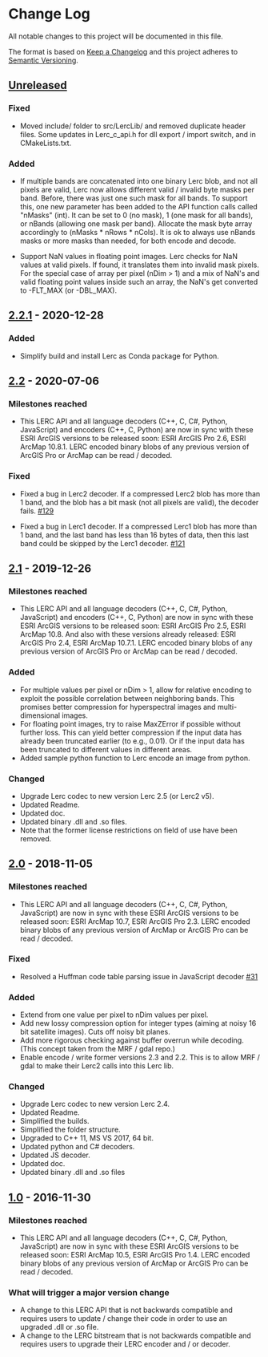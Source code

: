 # Change Log

All notable changes to this project will be documented in this file.

The format is based on [Keep a Changelog](http://keepachangelog.com/)
and this project adheres to [Semantic Versioning](http://semver.org/).

## [Unreleased][unreleased]


### Fixed

* Moved include/ folder to src/LercLib/ and removed duplicate header files. Some updates in Lerc_c_api.h for dll export / import switch, and in CMakeLists.txt. 

### Added

* If multiple bands are concatenated into one binary Lerc blob, and not all pixels are valid, Lerc now allows different valid / invalid byte masks per band. Before, there was just one such mask for all bands. To support this, one new parameter has been added to the API function calls called "nMasks" (int). It can be set to 0 (no mask), 1 (one mask for all bands), or nBands (allowing one mask per band). Allocate the mask byte array accordingly to (nMasks * nRows * nCols). It is ok to always use nBands masks or more masks than needed, for both encode and decode. 

* Support NaN values in floating point images. Lerc checks for NaN values at valid pixels. If found, it translates them into invalid mask pixels. For the special case of array per pixel (nDim > 1) and a mix of NaN's and valid floating point values inside such an array, the NaN's get converted to -FLT_MAX (or -DBL_MAX). 


## [2.2.1](https://github.com/Esri/lerc/releases/tag/v2.2.1) - 2020-12-28

### Added

* Simplify build and install Lerc as Conda package for Python. 


## [2.2](https://github.com/Esri/lerc/releases/tag/v2.2) - 2020-07-06

### Milestones reached
- This LERC API and all language decoders (C++, C, C#, Python, JavaScript) and encoders (C++, C, Python) are now in sync with these ESRI ArcGIS versions to be released soon: ESRI ArcGIS Pro 2.6, ESRI ArcMap 10.8.1. 
LERC encoded binary blobs of any previous version of ArcGIS Pro or ArcMap can be read / decoded.

### Fixed

* Fixed a bug in Lerc2 decoder. If a compressed Lerc2 blob has more than 1 band, and the blob has a bit mask (not all pixels are valid), the decoder fails. [#129](https://github.com/Esri/lerc/pull/129)

* Fixed a bug in Lerc1 decoder. If a compressed Lerc1 blob has more than 1 band, and the last band has less than 16 bytes of data, then this last band could be skipped by the Lerc1 decoder. [#121](https://github.com/Esri/lerc/pull/121)


## [2.1](https://github.com/Esri/lerc/releases/tag/v2.1) - 2019-12-26

### Milestones reached
- This LERC API and all language decoders (C++, C, C#, Python, JavaScript) and encoders (C++, C, Python) are now in sync with these ESRI ArcGIS versions to be released soon: ESRI ArcGIS Pro 2.5, ESRI ArcMap 10.8. 
And also with these versions already released: ESRI ArcGIS Pro 2.4, ESRI ArcMap 10.7.1. LERC encoded binary blobs of any previous version of ArcGIS Pro or ArcMap can be read / decoded.

### Added

* For multiple values per pixel or nDim > 1, allow for relative encoding to exploit the possible correlation between neighboring bands. This promises better compression for hyperspectral images and multi-dimensional images. 
* For floating point images, try to raise MaxZError if possible without further loss. This can yield better compression if the input data has already been truncated earlier (to e.g., 0.01). Or if the input data has been truncated to different values in different areas. 
* Added sample python function to Lerc encode an image from python. 

### Changed

* Upgrade Lerc codec to new version Lerc 2.5 (or Lerc2 v5). 
* Updated Readme.
* Updated doc.
* Updated binary .dll and .so files. 
* Note that the former license restrictions on field of use have been removed. 


## [2.0](https://github.com/Esri/lerc/releases/tag/v2.0) - 2018-11-05

### Milestones reached
- This LERC API and all language decoders (C++, C, C#, Python, JavaScript) are now in sync with these ESRI ArcGIS versions to be released soon: ESRI ArcMap 10.7, ESRI ArcGIS Pro 2.3. LERC encoded binary blobs of any previous version of ArcMap or ArcGIS Pro can be read / decoded.

### Fixed

* Resolved a Huffman code table parsing issue in JavaScript decoder [#31](https://github.com/Esri/lerc/pull/31)

### Added

* Extend from one value per pixel to nDim values per pixel.
* Add new lossy compression option for integer types (aiming at noisy 16 bit satellite images). Cuts off noisy bit planes.
* Add more rigorous checking against buffer overrun while decoding. (This concept taken from the MRF / gdal repo.)
* Enable encode / write former versions 2.3 and 2.2. This is to allow MRF / gdal to make their Lerc2 calls into this Lerc lib. 

### Changed

* Upgrade Lerc codec to new version Lerc 2.4.
* Updated Readme.
* Simplified the builds.
* Simplified the folder structure.
* Upgraded to C++ 11, MS VS 2017, 64 bit.
* Updated python and C# decoders.
* Updated JS decoder. 
* Updated doc.
* Updated binary .dll and .so files

## [1.0](https://github.com/Esri/lerc/releases/tag/v1.0) - 2016-11-30

### Milestones reached
- This LERC API and all language decoders (C++, C, C#, Python, JavaScript) are now in sync with these ESRI ArcGIS versions to be released soon: ESRI ArcMap 10.5, ESRI ArcGIS Pro 1.4. LERC encoded binary blobs of any previous version of ArcMap or ArcGIS Pro can be read / decoded.

### What will trigger a major version change
- A change to this LERC API that is not backwards compatible and requires users to update / change their code in order to use an upgraded .dll or .so file.
- A change to the LERC bitstream that is not backwards compatible and requires users to upgrade their LERC encoder and / or decoder.

[unreleased]: https://github.com/Esri/lerc/compare/v2.1...HEAD
